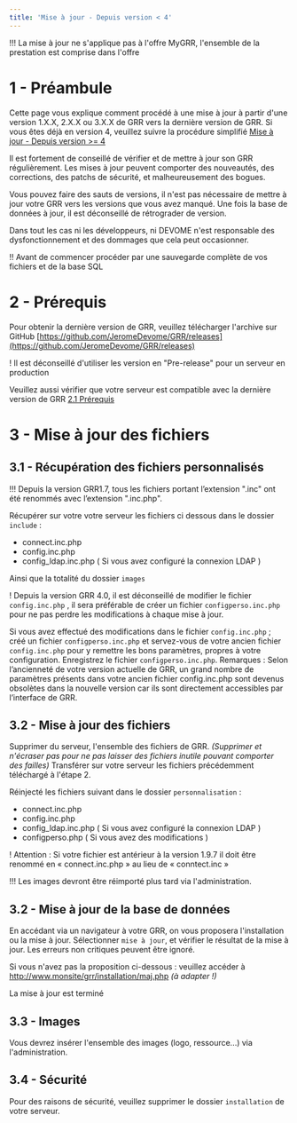 ```yaml
---
title: 'Mise à jour - Depuis version < 4'
---
```


!!! La mise à jour ne s'applique pas à l'offre MyGRR, l'ensemble de la prestation est comprise dans l'offre


# 1 - Préambule

Cette page vous explique comment procédé à une mise à jour à partir d'une version 1.X.X, 2.X.X ou 3.X.X de GRR vers la dernière version de GRR.
Si vous êtes déjà en version 4, veuillez suivre la procédure simplifié  [Mise à jour - Depuis version >= 4](http://devome.com/GRR/DOC/installation-et-mise-a-jour/mise-a-jour-depuis-version-greater-than-4)

Il est fortement de conseillé de vérifier et de mettre à jour son GRR régulièrement. Les mises à jour peuvent comporter des nouveautés, des corrections, des patchs de sécurité, et malheureusement des bogues.

Vous pouvez faire des sauts de versions, il n'est pas nécessaire de mettre à jour votre GRR vers les versions que vous avez manqué. Une fois la base de données à jour, il est déconseillé de rétrograder de version.

Dans tout les cas ni les développeurs, ni DEVOME n'est responsable des dysfonctionnement et des dommages que cela peut occasionner.



!! Avant de commencer procéder par une sauvegarde complète de vos fichiers et de la base SQL


# 2 - Prérequis

Pour obtenir la dernière version de GRR, veuillez télécharger l'archive sur GitHub  [https://github.com/JeromeDevome/GRR/releases](https://github.com/JeromeDevome/GRR/releases)

! Il est déconseillé d'utiliser les version en "Pre-release" pour un serveur en production


Veuillez aussi vérifier que votre serveur est compatible avec la dernière version de GRR [2.1 Prérequis](http://devome.com/GRR/DOC/installation-et-mise-a-jour/installation#2-1-serveur)

# 3 - Mise à jour des fichiers

## 3.1 - Récupération des fichiers personnalisés

!!! Depuis la version GRR1.7, tous les fichiers portant l’extension ".inc" ont été renommés avec l’extension ".inc.php".

Récupérer sur votre votre serveur les fichiers ci dessous dans le dossier `include` :
* connect.inc.php
* config.inc.php
* config_ldap.inc.php ( Si vous avez configuré la connexion LDAP )

Ainsi que la totalité du dossier `images`

! Depuis la version GRR 4.0, il est déconseillé de modifier le fichier `config.inc.php` , il sera préférable de créer un fichier `configperso.inc.php` pour ne pas perdre les modifications à chaque mise à jour.

Si vous avez effectué des modifications dans le fichier `config.inc.php` ; créé un fichier `configperso.inc.php` et servez-vous de votre ancien fichier `config.inc.php` pour y remettre les bons paramètres, propres à votre configuration. Enregistrez le fichier `configperso.inc.php`.
Remarques : Selon l’ancienneté de votre version actuelle de GRR, un grand nombre de paramètres présents dans votre ancien fichier config.inc.php sont devenus obsolètes dans la nouvelle version car ils sont directement accessibles par l’interface de GRR.

## 3.2 - Mise à jour des fichiers

Supprimer du serveur, l'ensemble des fichiers de GRR. _(Supprimer et n'écraser pas pour ne pas laisser des fichiers inutile pouvant comporter des failles)_
Transférer sur votre serveur les fichiers précédemment téléchargé à l'étape 2.

Réinjecté les fichiers suivant dans le dossier `personnalisation` :
* connect.inc.php
* config.inc.php
* config_ldap.inc.php ( Si vous avez configuré la connexion LDAP )
* configperso.php ( Si vous avez des modifications )

! Attention : Si votre fichier est antérieur à la version 1.9.7 il doit être renommé en « connect.inc.php » au lieu de « conntect.inc »

!!! Les images devront être réimporté plus tard via l'administration.


## 3.2 - Mise à jour de la base de données

En accédant via un navigateur à votre GRR, on vous proposera l'installation ou la mise à jour. Sélectionner `mise à jour`, et vérifier le résultat de la mise à jour. Les erreurs non critiques peuvent être ignoré.

Si vous n'avez pas la proposition ci-dessous : veuillez accéder à http://www.monsite/grr/installation/maj.php _(à adapter !)_

La mise à jour est terminé

## 3.3 - Images

Vous devrez insérer l'ensemble des images (logo, ressource...) via l'administration.

## 3.4 - Sécurité

Pour des raisons de sécurité, veuillez supprimer le dossier `installation` de votre serveur.
